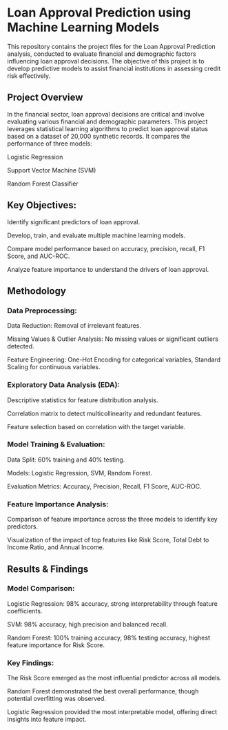 # Loan Approval Prediction using Machine Learning Models
This repository contains the project files for the Loan Approval Prediction analysis, conducted to evaluate financial and demographic factors influencing loan approval decisions. The objective of this project is to develop predictive models to assist financial institutions in assessing credit risk effectively.
## Project Overview
In the financial sector, loan approval decisions are critical and involve evaluating various financial and demographic parameters. This project leverages statistical learning algorithms to predict loan approval status based on a dataset of 20,000 synthetic records. It compares the performance of three models:

Logistic Regression

Support Vector Machine (SVM)

Random Forest Classifier
## Key Objectives:

Identify significant predictors of loan approval.

Develop, train, and evaluate multiple machine learning models.

Compare model performance based on accuracy, precision, recall, F1 Score, and AUC-ROC.

Analyze feature importance to understand the drivers of loan approval.
## Methodology
### Data Preprocessing:

Data Reduction: Removal of irrelevant features.

Missing Values & Outlier Analysis: No missing values or significant outliers detected.

Feature Engineering: One-Hot Encoding for categorical variables, Standard Scaling for continuous variables.
### Exploratory Data Analysis (EDA):

Descriptive statistics for feature distribution analysis.

Correlation matrix to detect multicollinearity and redundant features.

Feature selection based on correlation with the target variable.

### Model Training & Evaluation:

Data Split: 60% training and 40% testing.

Models: Logistic Regression, SVM, Random Forest.

Evaluation Metrics: Accuracy, Precision, Recall, F1 Score, AUC-ROC.

### Feature Importance Analysis:

Comparison of feature importance across the three models to identify key predictors.

Visualization of the impact of top features like Risk Score, Total Debt to Income Ratio, and Annual Income.
## Results & Findings
### Model Comparison:

Logistic Regression: 98% accuracy, strong interpretability through feature coefficients.

SVM: 98% accuracy, high precision and balanced recall.

Random Forest: 100% training accuracy, 98% testing accuracy, highest feature importance for Risk Score.

### Key Findings:

The Risk Score emerged as the most influential predictor across all models.

Random Forest demonstrated the best overall performance, though potential overfitting was observed.

Logistic Regression provided the most interpretable model, offering direct insights into feature impact.
